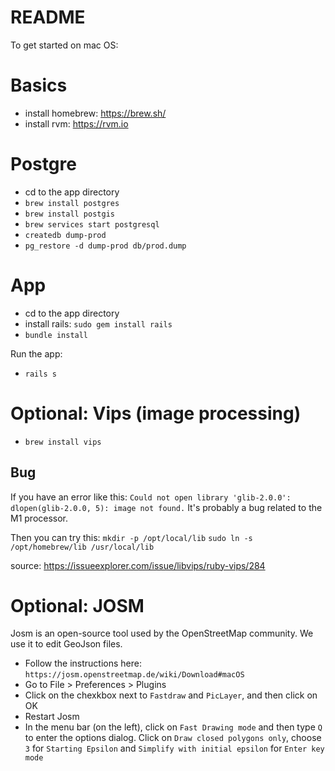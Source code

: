 # README

To get started on mac OS:

# Basics
- install homebrew: https://brew.sh/
- install rvm: https://rvm.io


# Postgre
- cd to the app directory
- `brew install postgres`
- `brew install postgis`
- `brew services start postgresql`
- `createdb dump-prod`
- `pg_restore -d dump-prod db/prod.dump`

# App
- cd to the app directory
- install rails: `sudo gem install rails`
- `bundle install`

Run the app:
- `rails s`


# Optional: Vips (image processing)

- `brew install vips`

## Bug 

If you have an error like this: `Could not open library 'glib-2.0.0': dlopen(glib-2.0.0, 5): image not found.`
It's probably a bug related to the M1 processor.

Then you can try this:
`mkdir -p /opt/local/lib`
`sudo ln -s /opt/homebrew/lib /usr/local/lib`

source: https://issueexplorer.com/issue/libvips/ruby-vips/284

# Optional: JOSM

Josm is an open-source tool used by the OpenStreetMap community.
We use it to edit GeoJson files.

- Follow the instructions here: `https://josm.openstreetmap.de/wiki/Download#macOS`
- Go to File > Preferences > Plugins
- Click on the chexkbox next to `Fastdraw` and `PicLayer`, and then click on OK
- Restart Josm
- In the menu bar (on the left), click on `Fast Drawing mode` and then type `Q` to enter the options dialog. Click on `Draw closed polygons only`, choose `3` for `Starting Epsilon` and `Simplify with initial epsilon` for `Enter key mode`
